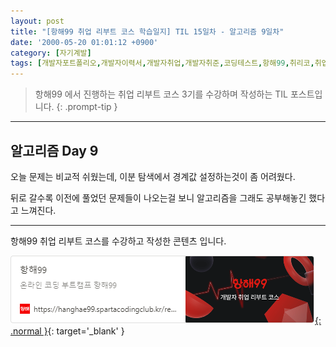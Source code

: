 ```yaml
---
layout: post
title: "[항해99 취업 리부트 코스 학습일지] TIL 15일차 - 알고리즘 9일차"
date: '2000-05-20 01:01:12 +0900'
category: [자기계발]
tags: [개발자포트폴리오,개발자이력서,개발자취업,개발자취준,코딩테스트,항해99,취리코,취업리부트코스]
---
```


> 항해99 에서 진행하는 취업 리부트 코스 3기를 수강하며 작성하는 TIL 포스트입니다.
{: .prompt-tip }

---

## 알고리즘 Day 9
오늘 문제는 비교적 쉬웠는데, 이분 탐색에서 경계값 설정하는것이 좀 어려웠다.

뒤로 갈수록 이전에 풀었던 문제들이 나오는걸 보니 알고리즘을 그래도 공부해놓긴 했다고 느껴진다.

---

항해99 취업 리부트 코스를 수강하고 작성한 콘텐츠 입니다.

[![항해99 - 온라인 코딩 부트캠프 항해99](/assets/img/captures/1_hanghae99.png){: .normal }](https://hanghae99.spartacodingclub.kr/reboot){: target='_blank' }